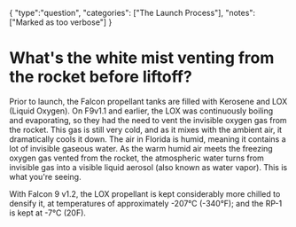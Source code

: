 {
    "type":"question",
    "categories": ["The Launch Process"],
    "notes": ["Marked as too verbose"]
}

# What's the white mist venting from the rocket before liftoff?

Prior to launch, the Falcon propellant tanks are filled with Kerosene and LOX (Liquid Oxygen). On F9v1.1 and earlier, the LOX was continuously boiling and evaporating, so they had the need to vent the invisible oxygen gas from the rocket. This gas is still very cold, and as it mixes with the ambient air, it dramatically cools it down. The air in Florida is humid, meaning it contains a lot of invisible gaseous water. As the warm humid air meets the freezing oxygen gas vented from the rocket, the atmospheric water turns from invisible gas into a visible liquid aerosol (also known as water vapor). This is what you're seeing.

With Falcon 9 v1.2, the LOX propellant is kept considerably more chilled to densify it, at temperatures of approximately -207°C (-340°F); and the RP-1 is kept at -7°C (20F).
